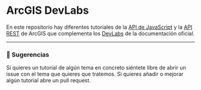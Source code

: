 # ArcGIS DevLabs

En este repositorio hay diferentes tutoriales de la [API de JavaScript](https://developers.arcgis.com/javascript/) y la [API REST](https://developers.arcgis.com/rest/) de ArcGIS que complementa los [DevLabs](https://developers.arcgis.com/labs/) de la documentación oficial. 

***
### 💬 Sugerencias

Si quieres un tutorial de algún tema en concreto siéntete libre de abrir un issue con el tema que quieres que tratemos. Si quieres añadir o mejorar algún tutorial abre un pull request.